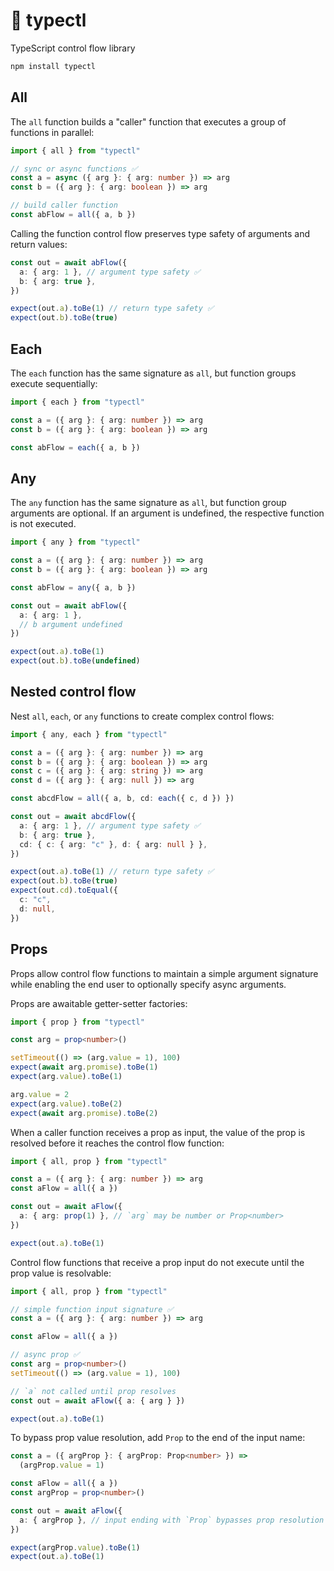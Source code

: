 # 🚰 typectl

TypeScript control flow library

```bash
npm install typectl
```

## All

The `all` function builds a "caller" function that executes a group of functions in parallel:

```typescript
import { all } from "typectl"

// sync or async functions ✅
const a = async ({ arg }: { arg: number }) => arg
const b = ({ arg }: { arg: boolean }) => arg

// build caller function
const abFlow = all({ a, b })
```

Calling the function control flow preserves type safety of arguments and return values:

```typescript
const out = await abFlow({
  a: { arg: 1 }, // argument type safety ✅
  b: { arg: true },
})

expect(out.a).toBe(1) // return type safety ✅
expect(out.b).toBe(true)
```

## Each

The `each` function has the same signature as `all`, but function groups execute sequentially:

```typescript
import { each } from "typectl"

const a = ({ arg }: { arg: number }) => arg
const b = ({ arg }: { arg: boolean }) => arg

const abFlow = each({ a, b })
```

## Any

The `any` function has the same signature as `all`, but function group arguments are optional. If an argument is undefined, the respective function is not executed.

```typescript
import { any } from "typectl"

const a = ({ arg }: { arg: number }) => arg
const b = ({ arg }: { arg: boolean }) => arg

const abFlow = any({ a, b })

const out = await abFlow({
  a: { arg: 1 },
  // b argument undefined
})

expect(out.a).toBe(1)
expect(out.b).toBe(undefined)
```

## Nested control flow

Nest `all`, `each`, or `any` functions to create complex control flows:

```typescript
import { any, each } from "typectl"

const a = ({ arg }: { arg: number }) => arg
const b = ({ arg }: { arg: boolean }) => arg
const c = ({ arg }: { arg: string }) => arg
const d = ({ arg }: { arg: null }) => arg

const abcdFlow = all({ a, b, cd: each({ c, d }) })

const out = await abcdFlow({
  a: { arg: 1 }, // argument type safety ✅
  b: { arg: true },
  cd: { c: { arg: "c" }, d: { arg: null } },
})

expect(out.a).toBe(1) // return type safety ✅
expect(out.b).toBe(true)
expect(out.cd).toEqual({
  c: "c",
  d: null,
})
```

## Props

Props allow control flow functions to maintain a simple argument signature while enabling the end user to optionally specify async arguments.

Props are awaitable getter-setter factories:

```typescript
import { prop } from "typectl"

const arg = prop<number>()

setTimeout(() => (arg.value = 1), 100)
expect(await arg.promise).toBe(1)
expect(arg.value).toBe(1)

arg.value = 2
expect(arg.value).toBe(2)
expect(await arg.promise).toBe(2)
```

When a caller function receives a prop as input, the value of the prop is resolved before it reaches the control flow function:

```typescript
import { all, prop } from "typectl"

const a = ({ arg }: { arg: number }) => arg
const aFlow = all({ a })

const out = await aFlow({
  a: { arg: prop(1) }, // `arg` may be number or Prop<number>
})

expect(out.a).toBe(1)
```

Control flow functions that receive a prop input do not execute until the prop value is resolvable:

```typescript
import { all, prop } from "typectl"

// simple function input signature ✅
const a = ({ arg }: { arg: number }) => arg

const aFlow = all({ a })

// async prop ✅
const arg = prop<number>()
setTimeout(() => (arg.value = 1), 100)

// `a` not called until prop resolves
const out = await aFlow({ a: { arg } })

expect(out.a).toBe(1)
```

To bypass prop value resolution, add `Prop` to the end of the input name:

```typescript
const a = ({ argProp }: { argProp: Prop<number> }) =>
  (argProp.value = 1)

const aFlow = all({ a })
const argProp = prop<number>()

const out = await aFlow({
  a: { argProp }, // input ending with `Prop` bypasses prop resolution
})

expect(argProp.value).toBe(1)
expect(out.a).toBe(1)
```